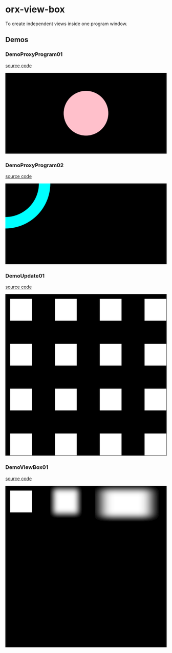 # orx-view-box

To create independent views inside one program window.

<!-- __demos__ -->
## Demos
### DemoProxyProgram01
[source code](src/jvmDemo/kotlin/DemoProxyProgram01.kt)

![DemoProxyProgram01Kt](https://raw.githubusercontent.com/openrndr/orx/media/orx-view-box/images/DemoProxyProgram01Kt.png)

### DemoProxyProgram02
[source code](src/jvmDemo/kotlin/DemoProxyProgram02.kt)

![DemoProxyProgram02Kt](https://raw.githubusercontent.com/openrndr/orx/media/orx-view-box/images/DemoProxyProgram02Kt.png)

### DemoUpdate01
[source code](src/jvmDemo/kotlin/DemoUpdate01.kt)

![DemoUpdate01Kt](https://raw.githubusercontent.com/openrndr/orx/media/orx-view-box/images/DemoUpdate01Kt.png)

### DemoViewBox01
[source code](src/jvmDemo/kotlin/DemoViewBox01.kt)

![DemoViewBox01Kt](https://raw.githubusercontent.com/openrndr/orx/media/orx-view-box/images/DemoViewBox01Kt.png)
